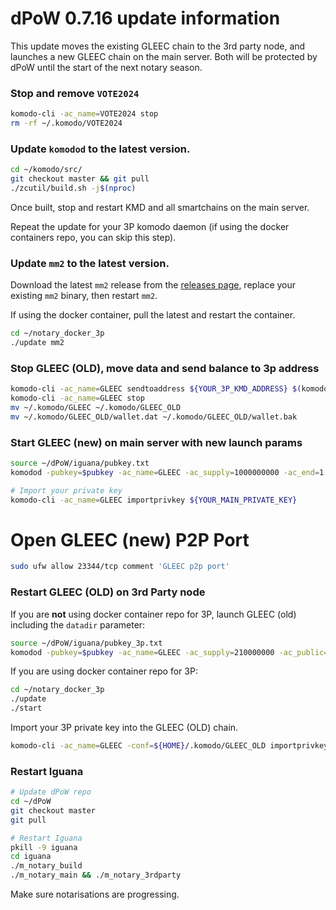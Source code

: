 # dPoW 0.7.16 update information

This update moves the existing GLEEC chain to the 3rd party node, and launches a new GLEEC chain on the main server. Both will be protected by dPoW until the start of the next notary season.


### Stop and remove `VOTE2024`

```bash
komodo-cli -ac_name=VOTE2024 stop
rm -rf ~/.komodo/VOTE2024
```

### Update `komodod` to the latest version.

```bash
cd ~/komodo/src/
git checkout master && git pull
./zcutil/build.sh -j$(nproc)
```
Once built, stop and restart KMD and all smartchains on the main server.

Repeat the update for your 3P komodo daemon (if using the docker containers repo, you can skip this step).


### Update `mm2` to the latest version.

Download the latest `mm2` release from the [releases page](https://github.com/KomodoPlatform/komodo-defi-framework/releases/tag/v2.1.0-beta), replace your existing `mm2` binary, then restart `mm2`.

If using the docker container, pull the latest and restart the container.

```bash
cd ~/notary_docker_3p
./update mm2
```

### Stop GLEEC (OLD), move data and send balance to 3p address

```bash
komodo-cli -ac_name=GLEEC sendtoaddress ${YOUR_3P_KMD_ADDRESS} $(komodo-cli -ac_name=GLEEC getbalance) "" "" true
komodo-cli -ac_name=GLEEC stop
mv ~/.komodo/GLEEC ~/.komodo/GLEEC_OLD
mv ~/.komodo/GLEEC_OLD/wallet.dat ~/.komodo/GLEEC_OLD/wallet.bak
```

### Start GLEEC (new) on main server with new launch params

```bash
source ~/dPoW/iguana/pubkey.txt
komodod -pubkey=$pubkey -ac_name=GLEEC -ac_supply=1000000000 -ac_end=1 -ac_public=1 -ac_staked=50 -addnode=65.21.52.182 -addnode=135.181.80.132 &

# Import your private key
komodo-cli -ac_name=GLEEC importprivkey ${YOUR_MAIN_PRIVATE_KEY}
```

# Open GLEEC (new) P2P Port
    
```bash
sudo ufw allow 23344/tcp comment 'GLEEC p2p port'
```

### Restart GLEEC (OLD) on 3rd Party node

If you are **not** using docker container repo for 3P, launch GLEEC (old) including the `datadir` parameter:

```bash
source ~/dPoW/iguana/pubkey_3p.txt
komodod -pubkey=$pubkey -ac_name=GLEEC -ac_supply=210000000 -ac_public=1 -ac_staked=100 -addnode=95.217.161.126 -addnode=209.222.101.247 -addnode=103.195.100.32 -datadir=${HOME}/.komodo/GLEEC_OLD &
```

If you are using docker container repo for 3P:

```bash
cd ~/notary_docker_3p
./update
./start
```

Import your 3P private key into the GLEEC (OLD) chain.
    
```bash
komodo-cli -ac_name=GLEEC -conf=${HOME}/.komodo/GLEEC_OLD importprivkey ${YOUR_3P_PRIVATE_KEY} 
```

### Restart Iguana

```bash
# Update dPoW repo
cd ~/dPoW
git checkout master
git pull

# Restart Iguana
pkill -9 iguana
cd iguana
./m_notary_build
./m_notary_main && ./m_notary_3rdparty
```

Make sure notarisations are progressing.
